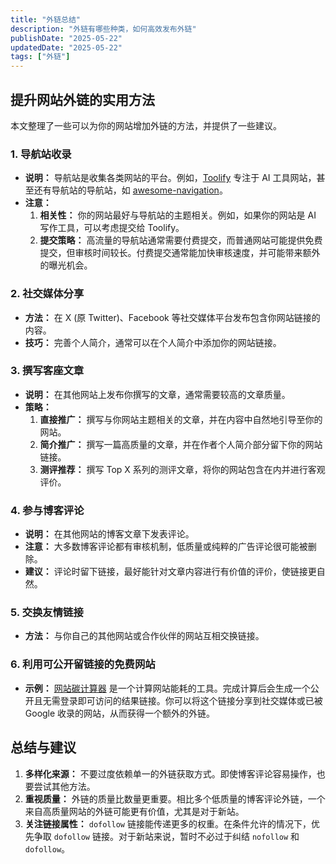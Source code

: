 ```yaml
---
title: "外链总结"
description: "外链有哪些种类，如何高效发布外链"
publishDate: "2025-05-22"
updatedDate: "2025-05-22"
tags: ["外链"]
---
```


## 提升网站外链的实用方法

本文整理了一些可以为你的网站增加外链的方法，并提供了一些建议。

### 1. 导航站收录

* **说明：** 导航站是收集各类网站的平台。例如，[Toolify](http://toolify.ai/) 专注于 AI 工具网站，甚至还有导航站的导航站，如 [awesome-navigation](https://github.com/eryajf/awesome-navigation?tab=readme-ov-file)。
* **注意：**
    1.  **相关性：** 你的网站最好与导航站的主题相关。例如，如果你的网站是 AI 写作工具，可以考虑提交给 Toolify。
    2.  **提交策略：** 高流量的导航站通常需要付费提交，而普通网站可能提供免费提交，但审核时间较长。付费提交通常能加快审核速度，并可能带来额外的曝光机会。

### 2. 社交媒体分享

* **方法：** 在 X (原 Twitter)、Facebook 等社交媒体平台发布包含你网站链接的内容。
* **技巧：** 完善个人简介，通常可以在个人简介中添加你的网站链接。

### 3. 撰写客座文章

* **说明：** 在其他网站上发布你撰写的文章，通常需要较高的文章质量。
* **策略：**
    1.  **直接推广：** 撰写与你网站主题相关的文章，并在内容中自然地引导至你的网站。
    2.  **简介推广：** 撰写一篇高质量的文章，并在作者个人简介部分留下你的网站链接。
    3.  **测评推荐：** 撰写 Top X 系列的测评文章，将你的网站包含在内并进行客观评价。

### 4. 参与博客评论

* **说明：** 在其他网站的博客文章下发表评论。
* **注意：** 大多数博客评论都有审核机制，低质量或纯粹的广告评论很可能被删除。
* **建议：** 评论时留下链接，最好能针对文章内容进行有价值的评价，使链接更自然。

### 5. 交换友情链接

* **方法：** 与你自己的其他网站或合作伙伴的网站互相交换链接。

### 6. 利用可公开留链接的免费网站

* **示例：** [网站碳计算器](https://www.websitecarbon.com/) 是一个计算网站能耗的工具。完成计算后会生成一个公开且无需登录即可访问的结果链接。你可以将这个链接分享到社交媒体或已被 Google 收录的网站，从而获得一个额外的外链。

## 总结与建议

1.  **多样化来源：** 不要过度依赖单一的外链获取方式。即使博客评论容易操作，也要尝试其他方法。
2.  **重视质量：** 外链的质量比数量更重要。相比多个低质量的博客评论外链，一个来自高质量网站的外链可能更有价值，尤其是对于新站。
3.  **关注链接属性：** `dofollow` 链接能传递更多的权重。在条件允许的情况下，优先争取 `dofollow` 链接。对于新站来说，暂时不必过于纠结 `nofollow` 和 `dofollow`。
